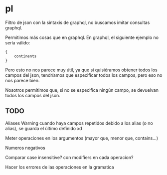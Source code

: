 # pl

Filtro de json con la sintaxis de graphql, no buscamos imitar consultas
graphql.

Permitimos más cosas que en graphql. En graphql, el siguiente ejemplo
no sería válido:

```console
{
	continents
}
```

Pero esto no nos parece muy útil, ya que si quisiéramos obtener todos
los campos del json, tendríamos que especificar todos los campos, pero eso
no nos parece bien.

Nosotros permitimos que, si no se especifica ningún campo, se devuelvan
todos los campos del json.

## TODO

Aliases
Warning cuando haya campos repetidos debido a los alias (o no alias), se guarda el último definido xd

Meter operaciones en los argumentos (mayor que, menor que, contains...)

Numeros negativos

Comparar case insensitive? con modifiers en cada operacion?

Hacer los errores de las operaciones en la gramatica
